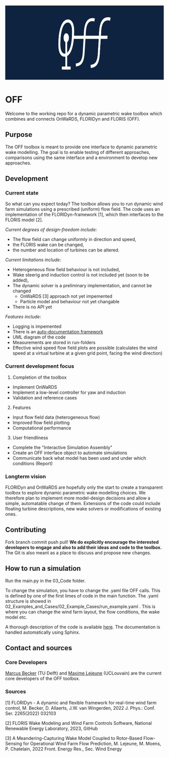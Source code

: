 <p align="center">
  <img width="880" height="240" src="https://github.com/TUDelft-DataDrivenControl/OFF/blob/main/99_Design/01_Logo/OFF_Logo_wide.png">
</p>

# OFF
Welcome to the working repo for a dynamic parametric wake toolbox which combines and connects OnWaRDS, FLORIDyn and FLORIS (OFF).
## Purpose
The OFF toolbox is meant to provide one interface to dynamic parametric wake modelling. The goal is to enable testing of different approaches, comparisons using the same interface and a environment to develop new approaches.

## Development
### Current state
So what can you expect today?
The toolbox allows you to run dynamic wind farm simulations using a prescribed (uniform) flow field. The code uses an implementation of the FLORIDyn-framework \[1\], which then interfaces to the FLORIS model \[2\].

*Current degrees of design-freedom include:*
- The flow field can change uniformly in direction and speed, 
- the FLORIS wake can be changed, 
- the number and location of turbines can be altered.

*Current limitations include:*
- Heterogeneous flow field behaviour is not included, 
- Wake steerig and induction control is not included yet (soon to be added), 
- The dynamic solver is a preliminary implementation, and cannot be changed
  -  OnWaRDS \[3\] approach not yet impemented
  -  Particle model and behaviour not yet changable
-  There is no API yet

*Features include:*
- Logging is impemented
- There is an [auto-documentation framework](https://tudelft-datadrivencontrol.github.io/OFF/)
- UML diagram of the code
- Measurements are stored in run-folders
- Effective wind speed flow field plots are possible (calculates the wind speed at a virtual turbine at a given grid point, facing the wind direction)

### Current development focus
1. Completion of the toolbox
  - Implement OnWaRDS
  - Implement a low-level controller for yaw and induction
  - Validation and reference cases
2. Features
  - Input flow field data (heterogeneous flow)
  - Improved flow field plotting
  - Computational performance
3. User friendliness
  - Complete the "Interactive Simulation Assembly"
  - Create an OFF interface object to automate simulations
  - Communicate back what model has been used and under which conditions (Report)

### Longterm vision
FLORIDyn and OnWaRDS are hopefully only the start to create a transparent toolbox to explore dynamic parametric wake modelling choices. We therefore plan to implement more model-design decisions and allow a simple, automatable change of them.
Extensions of the code could include floating turbine descriptions, new wake solvers or modifications of existing ones.

## Contributing
Fork branch commit push pull!
**We do explicitly encourage the interested developers to engage and also to add their ideas and code to the toolbox.**
The Git is also meant as a place to discuss and propose new changes.

## How to run a simulation
Run the main.py in the 03_Code folder.

To change the simulation, you have to change the .yaml file OFF calls. This is defined by one of the first limes of code in the main function. The .yaml structure is showed in 02_Examples_and_Cases/02_Example_Cases/run_example.yaml . This is where you can change the wind farm layout, the flow conditions, the wake model etc.

A thorough description of the code is available [here](https://tudelft-datadrivencontrol.github.io/OFF/). The documentation is handled automatically using Sphinx.

## Contact and sources
### Core Developers
[Marcus Becker](https://www.tudelft.nl/staff/marcus.becker/?cHash=4e16fc5842bde9873a2a322dcbc17453) (TU Delft) and 
[Maxime Lejeune](https://uclouvain.be/fr/repertoires/maxime.lejeune) (UCLouvain) are the current core developers of the OFF toolbox.
### Sources
\[1\] FLORIDyn - A dynamic and flexible framework for real-time wind farm control, M. Becker, D. Allaerts, J.W. van Wingerden, 2022 J. Phys.: Conf. Ser. 2265(2022) 032103

\[2\] FLORIS Wake Modeling and Wind Farm Controls Software, National Renewable Energy Laboratory, 2023, GitHub

\[3\] A Meandering-Capturing Wake Model Coupled to Rotor-Based Flow-Sensing for Operational Wind Farm Flow Prediction, M. Lejeune, M. Moens, P. Chatelain, 2022 Front. Energy Res., Sec. Wind Energy
